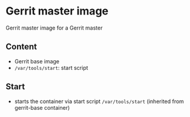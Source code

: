 # Gerrit master image

Gerrit master image for a Gerrit master

## Content

* Gerrit base image
* `/var/tools/start`: start script

## Start

* starts the container via start script `/var/tools/start` (inherited from gerrit-base container)